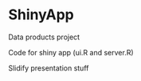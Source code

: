 # ShinyApp
Data products project

Code for shiny app (ui.R and server.R)  

Slidify presentation stuff
